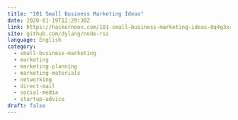 ```yaml
---
title: "101 Small Business Marketing Ideas"
date: 2020-01-19T12:29:30Z
link: https://hackernoon.com/101-small-business-marketing-ideas-0q4q3xr9?source=rss&utm_medium=RSS&utm_source=news.12bit.vn
site: github.com/dylang/node-rss
language: English
category:
  - small-business-marketing
  - marketing
  - marketing-planning
  - marketing-materials
  - networking
  - direct-mail
  - social-media
  - startup-advice
draft: false
---
```

